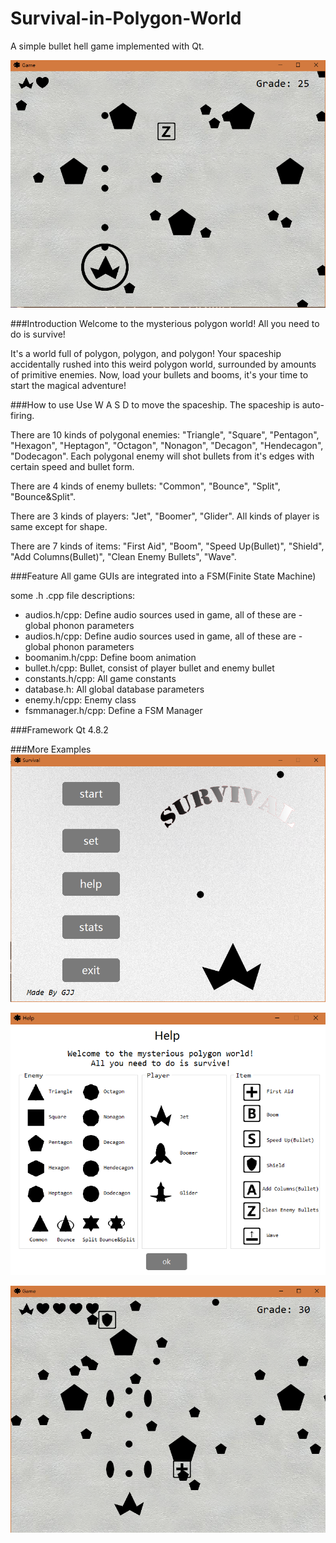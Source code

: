 # Survival-in-Polygon-World
A simple bullet hell game implemented with Qt.

![main](https://github.com/Code-Guy/Survival-in-Polygon-World/blob/master/snapshots/QQ%E6%88%AA%E5%9B%BE20170113190429.png?raw=true)

###Introduction
Welcome to the mysterious polygon world! All you need to do is survive!

It's a world full of polygon, polygon, and polygon! Your spaceship accidentally rushed into this weird polygon world, surrounded by  amounts of primitive enemies. Now, load your bullets and booms, it's your time to start the magical adventure!

###How to use
Use W A S D to move the spaceship. The spaceship is auto-firing.

There are 10 kinds of polygonal enemies: "Triangle", "Square", "Pentagon", "Hexagon", "Heptagon", "Octagon", "Nonagon", "Decagon", "Hendecagon", "Dodecagon". Each polygonal enemy will shot bullets from it's edges with certain speed and bullet form.

There are 4 kinds of enemy bullets: "Common", "Bounce", "Split", "Bounce&Split".

There are 3 kinds of players: "Jet", "Boomer", "Glider". All kinds of player is same except for shape.

There are 7 kinds of items: "First Aid", "Boom", "Speed Up(Bullet)", "Shield", "Add Columns(Bullet)", "Clean Enemy Bullets", "Wave".

###Feature
All game GUIs are integrated into a FSM(Finite State Machine)

some .h .cpp file descriptions:
  - audios.h/cpp: Define audio sources used in game, all of these are  - global phonon parameters 
 - audios.h/cpp: Define audio sources used in game, all of these are  - global phonon parameters 
 - boomanim.h/cpp: Define boom animation 
 - bullet.h/cpp: Bullet, consist of player bullet and enemy bullet
 - constants.h/cpp: All game constants 
 - database.h: All global database parameters 
 - enemy.h/cpp: Enemy class 
 - fsmmanager.h/cpp: Define a FSM Manager
 
###Framework
 Qt 4.8.2
 
###More Examples
![overlook](https://github.com/Code-Guy/Survival-in-Polygon-World/blob/master/snapshots/QQ%E6%88%AA%E5%9B%BE20170113190520.png?raw=true)

![overlook](https://github.com/Code-Guy/Survival-in-Polygon-World/blob/master/snapshots/QQ%E6%88%AA%E5%9B%BE20170113190531.png?raw=true)

![overlook](https://github.com/Code-Guy/Survival-in-Polygon-World/blob/master/snapshots/QQ%E6%88%AA%E5%9B%BE20170113190249.png?raw=true)

